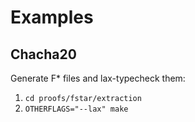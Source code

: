 # Examples

## Chacha20
Generate F* files and lax-typecheck them:
1. `cd proofs/fstar/extraction`
2. `OTHERFLAGS="--lax" make`


